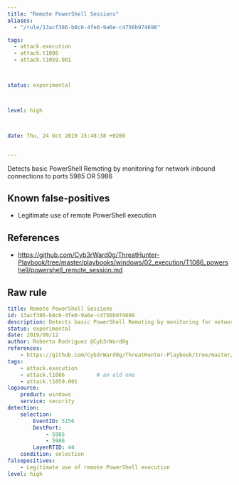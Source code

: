 ```yaml
---
title: "Remote PowerShell Sessions"
aliases:
  - "/rule/13acf386-b8c6-4fe0-9a6e-c4756b974698"

tags:
  - attack.execution
  - attack.t1086
  - attack.t1059.001



status: experimental



level: high



date: Thu, 24 Oct 2019 15:48:38 +0200


---
```


Detects basic PowerShell Remoting by monitoring for network inbound connections to ports 5985 OR 5986

<!--more-->


## Known false-positives

* Legitimate use of remote PowerShell execution



## References

* https://github.com/Cyb3rWard0g/ThreatHunter-Playbook/tree/master/playbooks/windows/02_execution/T1086_powershell/powershell_remote_session.md


## Raw rule
```yaml
title: Remote PowerShell Sessions
id: 13acf386-b8c6-4fe0-9a6e-c4756b974698
description: Detects basic PowerShell Remoting by monitoring for network inbound connections to ports 5985 OR 5986
status: experimental
date: 2019/09/12
author: Roberto Rodriguez @Cyb3rWard0g
references:
    - https://github.com/Cyb3rWard0g/ThreatHunter-Playbook/tree/master/playbooks/windows/02_execution/T1086_powershell/powershell_remote_session.md
tags:
    - attack.execution
    - attack.t1086          # an old one
    - attack.t1059.001
logsource:
    product: windows
    service: security
detection:
    selection:
        EventID: 5156
        DestPort:
            - 5985
            - 5986
        LayerRTID: 44
    condition: selection
falsepositives:
    - Legitimate use of remote PowerShell execution
level: high

```
